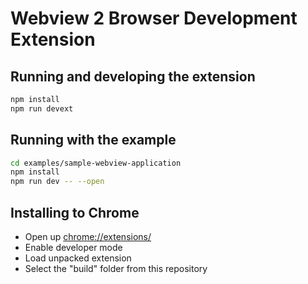 # Webview 2 Browser Development Extension

## Running and developing the extension

```sh
npm install
npm run devext
```

## Running with the example

```sh
cd examples/sample-webview-application
npm install
npm run dev -- --open
```

## Installing to Chrome

- Open up [chrome://extensions/](chrome://extensions/)
- Enable developer mode
- Load unpacked extension
- Select the "build" folder from this repository
